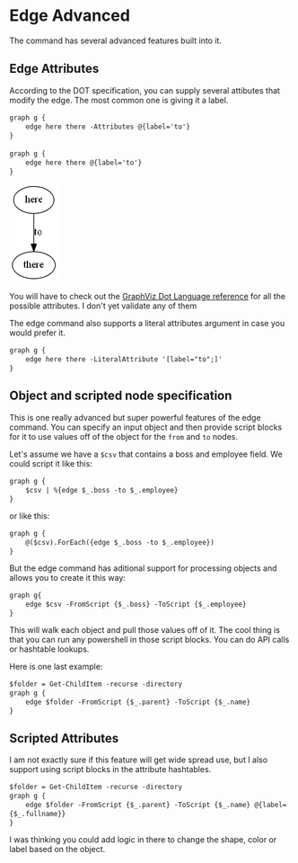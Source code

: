 # Edge Advanced
The command has several advanced features built into it.

## Edge Attributes
According to the DOT specification, you can supply several attibutes that modify the edge. The most common one is giving it a label.

    graph g {
        edge here there -Attributes @{label='to'}
    }

    graph g {
        edge here there @{label='to'}
    }


[![Source](images/hereToThere.png)](images/hereToThere.png)

You will have to check out the [GraphViz Dot Language reference](http://graphviz.org/content/attrs) for all the possible attributes. I don't yet validate any of them

The edge command also supports a literal attributes argument in case you would prefer it.

    graph g {
        edge here there -LiteralAttribute '[label="to";]'
    }

## Object and scripted node specification
This is one really advanced but super powerful features of the edge command. You can specify an input object and then provide script blocks for it to use values off of the object for the `from` and `to` nodes.

Let's assume we have a `$csv` that contains a boss and employee field. We could script it like this:

    graph g {
        $csv | %{edge $_.boss -to $_.employee}
    }

or like this:

    graph g {
        @($csv).ForEach({edge $_.boss -to $_.employee})
    }

But the edge command has aditional support for processing objects and allows you to create it this way:

    graph g{
        edge $csv -FromScript {$_.boss} -ToScript {$_.employee}
    }

This will walk each object and pull those values off of it. The cool thing is that you can run any powershell in those script blocks. You can do API calls or hashtable lookups.

Here is one last example:

    $folder = Get-ChildItem -recurse -directory
    graph g {
        edge $folder -FromScript {$_.parent} -ToScript {$_.name}
    }

## Scripted Attributes
I am not exactly sure if this feature will get wide spread use, but I also support using script blocks in the attribute hashtables.

    $folder = Get-ChildItem -recurse -directory
    graph g {
        edge $folder -FromScript {$_.parent} -ToScript {$_.name} @{label={$_.fullname}}
    }

I was thinking you could add logic in there to change the shape, color or label based on the object.